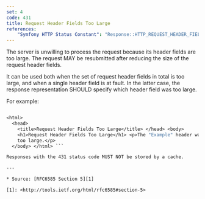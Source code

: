 ```yaml
---
set: 4
code: 431
title: Request Header Fields Too Large
references:
    "Symfony HTTP Status Constant": "Response::HTTP_REQUEST_HEADER_FIELDS_TOO_LARGE"
---
```


The server is unwilling to process the request because its header fields
are too large. The request MAY be resubmitted after reducing the size of
the request header fields.

It can be used both when the set of request header fields in total is
too large, and when a single header field is at fault. In the latter
case, the response representation SHOULD specify which header field was
too large.

For example:

``` HTTP/1.1 431 Request Header Fields Too Large Content-Type: text/html

<html>
  <head>
    <title>Request Header Fields Too Large</title> </head> <body>
    <h1>Request Header Fields Too Large</h1> <p>The "Example" header was
    too large.</p>
  </body> </html> ```

Responses with the 431 status code MUST NOT be stored by a cache.

---

* Source: [RFC6585 Section 5][1]

[1]: <http://tools.ietf.org/html/rfc6585#section-5>
